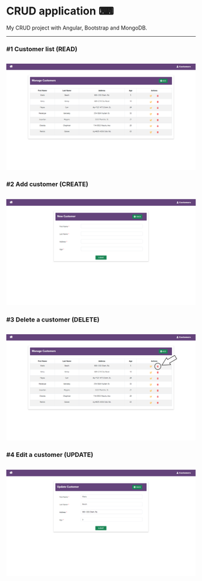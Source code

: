 # CRUD application ⌨

My CRUD project with Angular, Bootstrap and MongoDB.

---

### #1 Customer list (READ)
![customer list page](imgs/customer_list.png)
---
### #2 Add customer (CREATE)
![customer list page](imgs/add_customer.png)
---
### #3 Delete a customer (DELETE)
![customer list page](imgs/delete_customer.png)
---
### #4 Edit a customer (UPDATE)
![customer list page](imgs/edit_customer.png)
---

